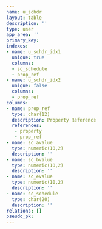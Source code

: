 ```yaml
---
name: u_schdr
layout: table
description: ''
type: user
app_area: ''
primary_key: 
indexes:
- name: u_schdr_idx1
  unique: true
  columns:
  - sc_schedule
  - prop_ref
- name: u_schdr_idx2
  unique: false
  columns:
  - prop_ref
columns:
- name: prop_ref
  type: char(12)
  description: Property Reference
  references:
   - property
   - prop_ref
- name: sc_avalue
  type: numeric(10,2)
  description: ''
- name: sc_bvalue
  type: numeric(10,2)
  description: ''
- name: sc_evalue
  type: numeric(10,2)
  description: ''
- name: sc_schedule
  type: char(20)
  description: ''
relations: []
pseudo_pk: 
---
```


